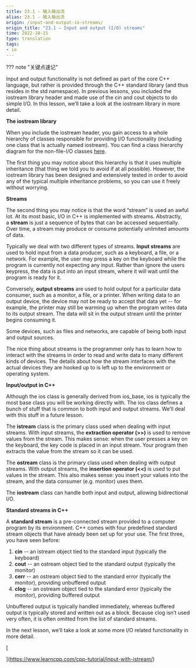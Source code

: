 ```yaml
---
title: 23.1 - 输入输出流
alias: 23.1 - 输入输出流
origin: /input-and-output-io-streams/
origin_title: "23.1 — Input and output (I/O) streams"
time: 2022-10-15
type: translation
tags:
- io
---
```


??? note "关键点速记"


Input and output functionality is not defined as part of the core C++ language, but rather is provided through the C++ standard library (and thus resides in the std namespace). In previous lessons, you included the iostream library header and made use of the cin and cout objects to do simple I/O. In this lesson, we’ll take a look at the iostream library in more detail.

**The iostream library**

When you include the iostream header, you gain access to a whole hierarchy of classes responsible for providing I/O functionality (including one class that is actually named iostream). You can find a class hierarchy diagram for the non-file-I/O classes [here](https://en.cppreference.com/w/cpp/io).

The first thing you may notice about this hierarchy is that it uses multiple inheritance (that thing we told you to avoid if at all possible). However, the iostream library has been designed and extensively tested in order to avoid any of the typical multiple inheritance problems, so you can use it freely without worrying.

**Streams**

The second thing you may notice is that the word “stream” is used an awful lot. At its most basic, I/O in C++ is implemented with streams. Abstractly, a **stream** is just a sequence of bytes that can be accessed sequentially. Over time, a stream may produce or consume potentially unlimited amounts of data.

Typically we deal with two different types of streams. **Input streams** are used to hold input from a data producer, such as a keyboard, a file, or a network. For example, the user may press a key on the keyboard while the program is currently not expecting any input. Rather than ignore the users keypress, the data is put into an input stream, where it will wait until the program is ready for it.

Conversely, **output streams** are used to hold output for a particular data consumer, such as a monitor, a file, or a printer. When writing data to an output device, the device may not be ready to accept that data yet -- for example, the printer may still be warming up when the program writes data to its output stream. The data will sit in the output stream until the printer begins consuming it.

Some devices, such as files and networks, are capable of being both input and output sources.

The nice thing about streams is the programmer only has to learn how to interact with the streams in order to read and write data to many different kinds of devices. The details about how the stream interfaces with the actual devices they are hooked up to is left up to the environment or operating system.

**Input/output in C++**

Although the ios class is generally derived from ios_base, ios is typically the most base class you will be working directly with. The ios class defines a bunch of stuff that is common to both input and output streams. We’ll deal with this stuff in a future lesson.

The **istream** class is the primary class used when dealing with input streams. With input streams, the **extraction operator (>>)** is used to remove values from the stream. This makes sense: when the user presses a key on the keyboard, the key code is placed in an input stream. Your program then extracts the value from the stream so it can be used.

The **ostream** class is the primary class used when dealing with output streams. With output streams, the **insertion operator (<<)** is used to put values in the stream. This also makes sense: you insert your values into the stream, and the data consumer (e.g. monitor) uses them.

The **iostream** class can handle both input and output, allowing bidirectional I/O.

**Standard streams in C++**

A **standard stream** is a pre-connected stream provided to a computer program by its environment. C++ comes with four predefined standard stream objects that have already been set up for your use. The first three, you have seen before:

1.  **cin** -- an istream object tied to the standard input (typically the keyboard)
2.  **cout** -- an ostream object tied to the standard output (typically the monitor)
3.  **cerr** -- an ostream object tied to the standard error (typically the monitor), providing unbuffered output
4.  **clog** -- an ostream object tied to the standard error (typically the monitor), providing buffered output

Unbuffered output is typically handled immediately, whereas buffered output is typically stored and written out as a block. Because clog isn’t used very often, it is often omitted from the list of standard streams.

In the next lesson, we’ll take a look at some more I/O related functionality in more detail.

[

](https://www.learncpp.com/cpp-tutorial/input-with-istream/)